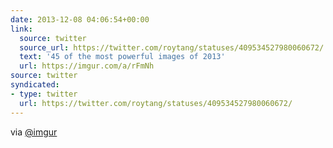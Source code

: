 ```yaml
---
date: 2013-12-08 04:06:54+00:00
link:
  source: twitter
  source_url: https://twitter.com/roytang/statuses/409534527980060672/
  text: '45 of the most powerful images of 2013'
  url: https://imgur.com/a/rFmNh
source: twitter
syndicated:
- type: twitter
  url: https://twitter.com/roytang/statuses/409534527980060672/
---
```


via [@imgur](https://twitter.com/imgur/)